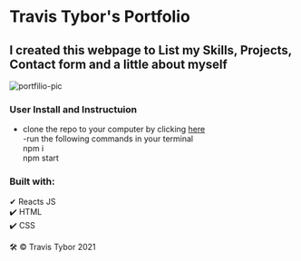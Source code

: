 # Travis Tybor's Portfolio

## I created this webpage to List my Skills, Projects, Contact form and a little about myself
![portfilio-pic](https://user-images.githubusercontent.com/77369211/147782562-4e25a376-c167-4625-85cd-024d07f35deb.jpg)


###  User Install and Instructuion
- clone the repo to your computer by clicking [here](https://github.com/tygrski/portfolio-react)<br/>
-run the following commands in your terminal<br/>
npm i<br/>
npm start

### Built with: <br/>
✔ Reacts JS<br/>
✔️ HTML<br/>
✔️ CSS


🛠️ © Travis Tybor 2021

